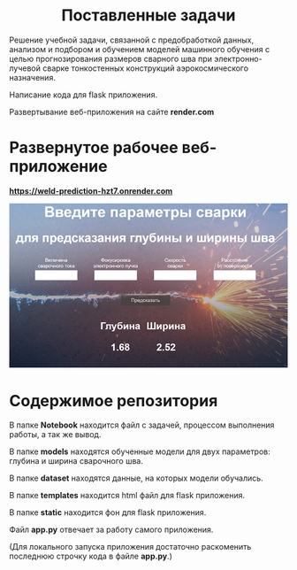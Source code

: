 # <th><center>Поставленные задачи</th></center>
Решение учебной задачи, связанной с предобработкой данных, анализом и подбором и обучением моделей машинного обучения с целью прогнозирования размеров сварного шва при электронно-лучевой сварке тонкостенных конструкций аэрокосмического назначения.

Написание кода для flask приложения.

Развертывание веб-приложения на сайте **render.com**

# Развернутое рабочее веб-приложение
**https://weld-prediction-hzt7.onrender.com**

![alt text](https://raw.githubusercontent.com/Koatga/Weld_prediction/2bfe2beda180b131fe255fa3e749df21ffecbfec/preview.jpg)

# Содержимое репозитория
В папке **Notebook** находится файл с задачей, процессом выполнения работы, а так же вывод.

В папке **models** находятся обученные модели для двух параметров: глубина и ширина сварочного шва.

В папке **dataset** находятся данные, на которых модели обучались.

В папке **templates** находится html файл для flask приложения.

В папке **static** находится фон для flask приложения.

Файл **app.py** отвечает за работу самого приложения.

(Для локального запуска приложения достаточно раскоменить последнюю строчку кода в файле **app.py**.)

